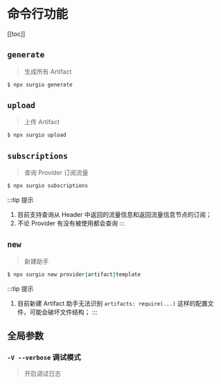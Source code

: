 # 命令行功能

[[toc]]

## `generate`

> 生成所有 Artifact

```bash
$ npx surgio generate
```

## `upload`

> 上传 Artifact

```bash
$ npx surgio upload
```

## `subscriptions`

> 查询 Provider 订阅流量

```bash
$ npx surgio subscriptions
```

:::tip 提示
1. 目前支持查询从 Header 中返回的流量信息和返回流量信息节点的订阅；
2. 不论 Provider 有没有被使用都会查询
:::

## `new`

> 新建助手 <Badge text="v1.16.0" vertical="middle" />

```bash
$ npx surgio new provider|artifact|template
```

:::tip 提示
1. 目前新建 Artifact 助手无法识别 `artifacts: require(...)` 这样的配置文件，可能会破坏文件结构；
:::

## 全局参数

### `-V --verbose` 调试模式

> 开启调试日志
